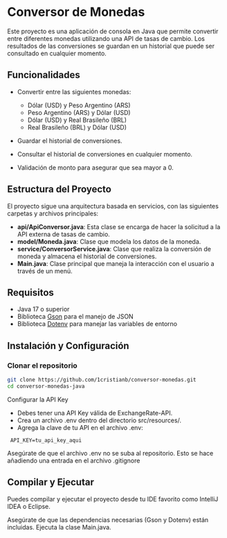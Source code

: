 # Conversor de Monedas

Este proyecto es una aplicación de consola en Java que permite convertir entre diferentes monedas utilizando una API de tasas de cambio. Los resultados de las conversiones se guardan en un historial que puede ser consultado en cualquier momento.

## Funcionalidades

- Convertir entre las siguientes monedas:
  - Dólar (USD) y Peso Argentino (ARS)
  - Peso Argentino (ARS) y Dólar (USD)
  - Dólar (USD) y Real Brasileño (BRL)
  - Real Brasileño (BRL) y Dólar (USD)
  
- Guardar el historial de conversiones.
- Consultar el historial de conversiones en cualquier momento.
- Validación de monto para asegurar que sea mayor a 0.

## Estructura del Proyecto

El proyecto sigue una arquitectura basada en servicios, con las siguientes carpetas y archivos principales:

- **api/ApiConversor.java**: Esta clase se encarga de hacer la solicitud a la API externa de tasas de cambio.
- **model/Moneda.java**: Clase que modela los datos de la moneda.
- **service/ConversorService.java**: Clase que realiza la conversión de moneda y almacena el historial de conversiones.
- **Main.java**: Clase principal que maneja la interacción con el usuario a través de un menú.

## Requisitos

- Java 17 o superior
- Biblioteca [Gson](https://github.com/google/gson) para el manejo de JSON
- Biblioteca [Dotenv](https://github.com/cdimascio/dotenv-java) para manejar las variables de entorno

## Instalación y Configuración

### Clonar el repositorio

```bash
git clone https://github.com/1cristianb/conversor-monedas.git
cd conversor-monedas-java
```
Configurar la API Key
- Debes tener una API Key válida de ExchangeRate-API.
- Crea un archivo .env dentro del directorio src/resources/.
- Agrega la clave de tu API en el archivo .env:
```
 API_KEY=tu_api_key_aqui
```
Asegúrate de que el archivo .env no se suba al repositorio. Esto se hace añadiendo una entrada en el archivo .gitignore

## Compilar y Ejecutar
Puedes compilar y ejecutar el proyecto desde tu IDE favorito como IntelliJ IDEA o Eclipse.

Asegúrate de que las dependencias necesarias (Gson y Dotenv) están incluidas.
Ejecuta la clase Main.java.
